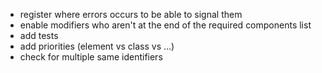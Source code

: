 - register where errors occurs to be able to signal them
- enable modifiers who aren't at the end of the required components list
- add tests
- add priorities (element vs class vs ...)
- check for multiple same identifiers